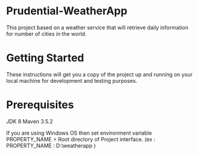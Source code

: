 # Prudential-WeatherApp
This project based on a weather service that will retrieve daily information for number of cities in the world.
# Getting Started
These instructions will get you a copy of the project up and running on your local machine for development and testing purposes.
# Prerequisites
JDK 8 
Maven 3.5.2

If you are using Windows OS then set environment variable 
PROPERTY_NAME = Root directory of Project interface. (ex : PROPERTY_NAME : D:\weatherapp )
